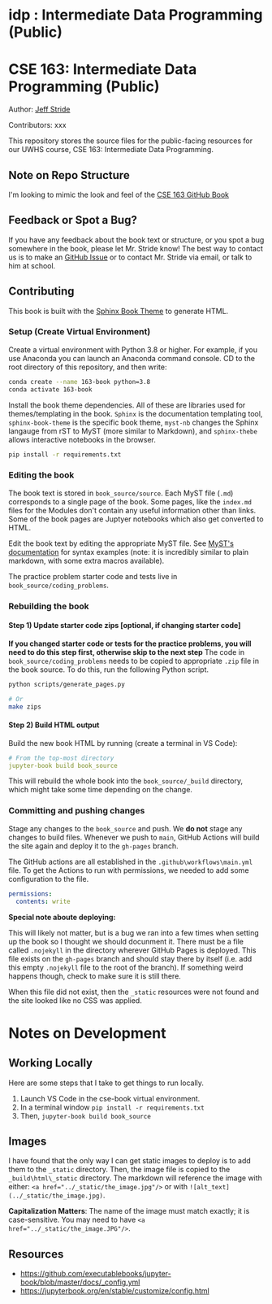 # idp : Intermediate Data Programming (Public)

# CSE 163: Intermediate Data Programming (Public)

Author: [Jeff Stride](https://www.mrstride.com/)

Contributors: xxx

This repository stores the source files for the public-facing resources for our UWHS course, CSE 163: Intermediate Data Programming.

## Note on Repo Structure

I'm looking to mimic the look and feel of the [CSE 163 GitHub Book](https://cse163.github.io/book/index.html)

## Feedback or Spot a Bug?

If you have any feedback about the book text or structure, or you spot a bug somewhere in the book, please let Mr. Stride know! The best way to contact us
is to make an [GitHub Issue](https://github.com/jeffstride/idp/issues) or to contact Mr. Stride via email, or talk to him at school.

## Contributing

This book is built with the [Sphinx Book Theme](https://sphinx-book-theme.readthedocs.io/en/latest/index.html) to generate HTML.

### Setup (Create Virtual Environment)

Create a virtual environment with Python 3.8 or higher. For example, if you use Anaconda you can launch an Anaconda command
console. CD to the root directory of this repository, and then write:

```bash
conda create --name 163-book python=3.8
conda activate 163-book
```

Install the book theme dependencies. All of these are libraries used for themes/templating in the book. `Sphinx` is the documentation templating tool, `sphinx-book-theme` 
is the specific book theme, `myst-nb` changes the Sphinx langauge from rST to MyST (more similar to Markdown), and `sphinx-thebe` allows interactive notebooks in the browser.

```bash
pip install -r requirements.txt
```

### Editing the book

The book text is stored in `book_source/source`. Each MyST file (`.md`) corresponds to a single page of the book. Some pages, like the `index.md` files for the Modules don't contain any useful information other than links. Some of the book pages are Juptyer notebooks which also get converted to HTML.

Edit the book text by editing the appropriate MyST file. See [MyST's documentation](https://myst-parser.readthedocs.io/en/latest/) for syntax examples (note: it is incredibly similar to plain markdown, with some extra macros available).

The practice problem starter code and tests live in `book_source/coding_problems`.

### Rebuilding the book

#### Step 1) Update starter code zips [optional, if changing starter code]

**If you changed starter code or tests for the practice problems, you will need to do this step first, otherwise skip to the next step** The code in `book_source/coding_problems` needs to be copied to appropriate `.zip` file in the book source. To do this, run the following Python script.

```bash
python scripts/generate_pages.py

# Or
make zips
```

#### Step 2) Build HTML output

Build the new book HTML by running (create a terminal in VS Code):

```yaml
# From the top-most directory
jupyter-book build book_source
```

This will rebuild the whole book into the `book_source/_build` directory, which might take some time depending on the change.

### Committing and pushing changes

Stage any changes to the `book_source` and push. We **do not** stage any changes to build files. Whenever we push to `main`,
GitHub Actions will build the site again and deploy it to the `gh-pages` branch. 

The GitHub actions are all established in the `.github\workflows\main.yml` file.  To get the Actions to run with permissions, 
we needed to add some configuration to the file.
```yaml
permissions:
  contents: write
```

**Special note aboute deploying:**

This will likely not matter, but is a bug we ran into a few times when setting up the book so I thought we should docunment it. 
There must be a file called `.nojekyll` in the directory wherever GitHub Pages is deployed. This file exists on the `gh-pages` branch
and should stay there by itself (i.e. add this empty `.nojekyll` file to the root of the branch). If something weird happens though, check to make sure it is still there.

When this file did not exist, then the `_static` resources were not found and the site looked like no CSS was applied.

# Notes on Development

## Working Locally
Here are some steps that I take to get things to run locally. 
1. Launch VS Code in the cse-book virtual environment.
2. In a terminal window `pip install -r requirements.txt`
3. Then, `jupyter-book build book_source` 

## Images
I have found that the only way I can get static images to deploy is to add them to the `_static` directory.
Then, the image file is copied to the `_build\html\_static` directory. The markdown will reference the image
with either: `<a href="../_static/the_image.jpg"/>` or with `![alt_text](../_static/the_image.jpg)`.

**Capitalization Matters**: The name of the image must match exactly; it is case-sensitive. You may need
to have `<a href="../_static/the_image.JPG"/>`.

## Resources
* https://github.com/executablebooks/jupyter-book/blob/master/docs/_config.yml
* https://jupyterbook.org/en/stable/customize/config.html




